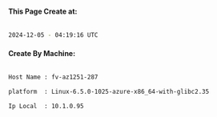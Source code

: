 
   
#### This Page Create at:

```bash

2024-12-05 - 04:19:16 UTC

```

#### Create By Machine:

```bash

Host Name : fv-az1251-287

platform  : Linux-6.5.0-1025-azure-x86_64-with-glibc2.35

Ip Local  : 10.1.0.95

```

